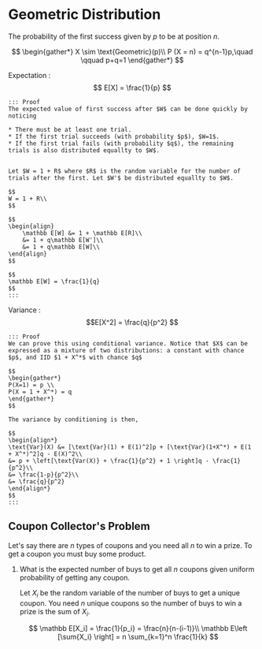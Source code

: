 #  Geometric Distribution

The probability of the first success given by $p$ to be at position $n$.

$$
\begin{gather*}
    X \sim \text{Geometric}(p)\\
    P (X = n) = q^{n-1}p,\quad \qquad p+q=1
\end{gather*}
$$

Expectation
:   $$ E[X] = \frac{1}{p} $$


    ::: Proof
    The expected value of first success after $W$ can be done quickly by noticing

    * There must be at least one trial.
    * If the first trial succeeds (with probability $p$), $W=1$.
    * If the first trial fails (with probability $q$), the remaining trials is also distributed equallty to $W$.


    Let $W = 1 + R$ where $R$ is the random variable for the number of trials after the first. Let $W'$ be distributed equallty to $W$.

    $$
    W = 1 + R\\
    $$

    $$
    \begin{align}
        \mathbb E[W] &= 1 + \mathbb E[R]\\
        &= 1 + q\mathbb E[W']\\
        &= 1 + q\mathbb E[W]\\
    \end{align}
    $$

    $$
    \mathbb E[W] = \frac{1}{q}
    $$
    :::

Variance
:    $$E[X^2] = \frac{q}{p^2} $$

    ::: Proof
    We can prove this using conditional variance. Notice that $X$ can be expressed as a mixture of two distributions: a constant with chance $p$, and IID $1 + X^*$ with chance $q$

    $$
    \begin{gather*}
    P(X=1) = p \\
    P(X = 1 + X^*) = q
    \end{gather*}
    $$

    The variance by conditioning is then,

    $$
    \begin{align*}
    \text{Var}(X) &= [\text{Var}(1) + E(1)^2]p + [\text{Var}(1+X^*) + E(1 + X^*)^2]q - E(X)^2\\
    &= p + \left[\text{Var(X)} + \frac{1}{p^2} + 1 \right]q - \frac{1}{p^2}\\
    &= \frac{1-p}{p^2}\\
    &= \frac{q}{p^2}
    \end{align*}
    $$
    :::

## Coupon Collector's Problem

Let's say there are $n$ types of coupons and you need all $n$ to win a prize. To get a coupon you must buy some product.

1. What is the expected number of buys to get all $n$ coupons given uniform probability of getting any coupon.

    Let $X_i$ be the random variable of the number of buys to get a unique coupon. You need $n$ unique coupons so the number of buys to win a prize is the sum of $X_i$.

    $$
    \mathbb E[X_i] = \frac{1}{p_i} = \frac{n}{n-(i-1)}\\
    \mathbb E\left [\sum{X_i} \right] = n \sum_{k=1}^n \frac{1}{k}
    $$

